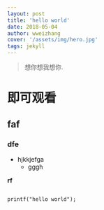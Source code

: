 ```yaml
---
layout: post
title: 'hello world'
date: 2018-05-04
author: wweizhang
cover: '/assets/img/hero.jpg'
tags: jekyll
---
```


> 想你想我想你.

# 即可观看
## faf
### dfe
* hjkkjefga
    * gggh 

**rf**  

```clike

printf("hello world");

```

